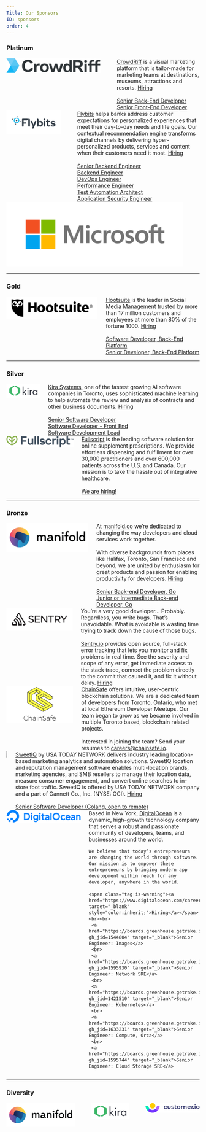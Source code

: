 ```yaml
---
Title: Our Sponsors
ID: sponsors
order: 4
---
```


### Platinum

<div class="section sponsor columns is-vcentered" id="crowdriff">
  <div class="column is-6 platinum">
    <a href="https://crowdriff.com/" target="_blank">
      <img src="/img/sponsors/crowdriff-logo.png" /></a>
  </div>
  <div class="column is-1"></div>
  <div class="column">
    <a href="https://crowdriff.com/" target="_blank">CrowdRiff</a> is a visual marketing platform that is tailor-made for marketing teams at destinations, museums,
    attractions and resorts. <span class="tag is-warning"><a href="https://crowdriff.com/careers/" target="_blank"
        style="color:inherit;">Hiring</a></span>
    <br><br>
    <a href="https://jobs.lever.co/crowdriff/cc050fd9-5638-47da-91cc-7efcbaade6e0" target="_blank">Senior Back-End Developer</a>
    <br>
    <a href="https://jobs.lever.co/crowdriff/47232762-ed97-4177-b6b4-fad18ef1ed83" target="_blank">Senior Front-End Developer</a>
  </div>
</div>

<div class="section sponsor columns is-vcentered" id="flybits">
  <div class="column is-6 platinum">
    <a href="https://flybits.com/" target="_blank">
      <img src="/img/sponsors/flybits-logo.jpg" /></a>
  </div>
  <div class="column is-1"></div>
  <div class="column">
    <a href="https://flybits.com/" target="_blank">Flybits</a> helps banks address customer expectations for personalized experiences that meet their day-to-day needs and life goals. Our contextual recommendation engine transforms digital channels by delivering hyper-personalized products, services and content when their customers need it most.
    <span class="tag is-warning"><a href="https://flybits.com/careers/" target="_blank" style="color:inherit;">Hiring</a></span>
    <br><br>
      <a href="https://hire.withgoogle.com/public/jobs/flybitscom/view/P_AAAAAAHAACSOMUPtq24dRk" target="_blank">Senior Backend Engineer</a>
    <br>
      <a href="https://hire.withgoogle.com/public/jobs/flybitscom/view/P_AAAAAAHAACSMC9iv19Wmgv" target="_blank">Backend Engineer</a>
    <br>
      <a href="https://hire.withgoogle.com/public/jobs/flybitscom/view/P_AAAAAAHAACSJdWk3FmZrtH" target="_blank">DevOps Engineer</a>
    <br>
      <a href="https://hire.withgoogle.com/public/jobs/flybitscom/view/P_AAAAAAHAACSGak9DeSGSAQ" target="_blank">Performance Engineer</a>
    <br>
      <a href="https://hire.withgoogle.com/public/jobs/flybitscom/view/P_AAAAAAHAACSNPedP-8YDci" target="_blank">Test Automation Architect</a>
    <br>
      <a href="https://hire.withgoogle.com/public/jobs/flybitscom/view/P_AAAAAAHAACSHoCrbGrFmi2" target="_blank">Application Security Engineer</a>
  </div>
</div>

<div class="section sponsor columns is-vcentered" id="microsoft">
  <div class="column is-6 platinum">
    <a href="https://www.microsoft.com/" target="_blank">
      <img src="/img/sponsors/microsoft-logo.png" /></a>
  </div>
  <div class="column is-1"></div>
  <div class="column">
  </div>
</div>

---

### Gold

<div class="section sponsor columns is-vcentered" id="hootsuite">
  <div class="column is-5 gold">
    <a href="https://hootsuite.com" target="_blank">
      <img src="/img/sponsors/hootsuite-logo.png" />
    </a>
  </div>
  <div class="column">
    <a href="https://hootsuite.com" target="_blank">Hootsuite</a> is the leader in Social Media Management trusted by more than 17 million customers and employees at more
    than 80% of the fortune 1000. <span class="tag is-warning"><a href="https://careers.hootsuite.com/global/en"
        target="_blank" style="color:inherit;">Hiring</a></span>
    <br>
    <br>
    <a href="https://careers.hootsuite.com/global/en/job/1548745/Software-Developer-Back-End-Platform" target="_blank">Software
      Developer, Back-End Platform</a>
    <br>
    <a href="https://careers.hootsuite.com/global/en/job/1484839/Senior-Developer-Back-End-Platform" target="_blank">Senior Developer,
      Back-End Platform</a>
    <br>
  </div>
</div>

---

### Silver

<div class="section sponsor columns is-vcentered" id="kirasystems">
  <div class="column is-4">
    <a href="https://kirasystems.com/" target="_blank">
      <img src="/img/sponsors/kira-logo.svg" width="300px"/>
    </a>
  </div>
  <div class="column">
    <a href="https://kirasystems.com/" target="_blank">Kira Systems</a>, one of the fastest growing AI software companies in Toronto, uses sophisticated machine learning to
    help automate the review and analysis of contracts and other business documents.
    <span class="tag is-warning"><a href="https://www.kirasystems.com/careers/" target="_blank" style="color:inherit;">Hiring</a></span>
    <br>
    <br>
    <a href="https://www.kirasystems.com/careers/?gh_jid=4189139002" target="_blank">
      Senior Software Developer
    </a>
    <br>
    <a href="https://www.kirasystems.com/careers/?gh_jid=4255691002" target="_blank">
      Software Developer - Front End
    </a>
    <br>
    <a href="https://www.kirasystems.com/careers/?gh_jid=4255827002" target="_blank">
      Software Development Lead
    </a>
    <br>
  </div>
</div>

<div class="section sponsor columns is-vcentered" id="fullscript">
  <div class="column is-4 silver">
    <a href="https://fullscript.com" target="_blank">
      <img src="/img/sponsors/fullscript-logo.png" />
    </a>
  </div>
  <div class="column">
    <a href="https://fullscript.com" target="_blank">Fullscript</a> is the leading software solution for online supplement prescriptions. We provide effortless dispensing
    and fulfillment for over 30,000 practitioners and over 600,000 patients across the U.S. and Canada. Our mission is
    to take the hassle out of integrative healthcare.
    <br>
    <br>
    <span class="tag is-warning">
      <a href="https://fullscript.com/careers?utm_source=conference&utm_medium=social&utm_campaign=GoCon" target="_blank" style="color:inherit;">
        We are hiring!
      </a>
    </span>
  </div>
</div>

---

### Bronze

<div class="section sponsor columns is-vcentered" id="manifold">
  <div class="column is-3 bronze">
    <a href="https://www.manifold.co/gocon?utm_campaign=gocon&utm_source=gocon&utm_medium=sponsorship" target="_blank">
      <img src="/img/sponsors/manifold-logo.png" />
    </a>
  </div>
  <div class="column">
    At <a href="https://www.manifold.co/gocon?utm_campaign=gocon&utm_source=gocon&utm_medium=sponsorship" target="_blank">manifold.co</a> we’re dedicated to changing the way developers and cloud services work together.
    <br>
    <br>
    With diverse backgrounds from places like Halifax, Toronto, San Francisco and beyond, we are united by enthusiasm
    for great products and passion for enabling productivity for developers. <span class="tag is-warning"><a href="https://www.manifold.co/careers" target="_blank" style="color:inherit;">Hiring</a></span>
    <br>
    <br>
    <a href="https://jobs.careerbeacon.com/details/senior-backend-developer-go/1497371" target="_blank">Senior Back-end Developer, Go</a>
    <br>
    <a href="https://jobs.careerbeacon.com/details/junior-or-intermediate-backend-developer-go/1497373" target="_blank">Junior or Intermediate Back-end Developer, Go</a>
    <br>
  </div>
</div>

<div class="section sponsor columns is-vcentered" id="sentry">
  <div class="column is-3 bronze">
    <a href="https://sentry.io/welcome/" target="_blank">
      <img src="/img/sponsors/sentry-logo.svg" />
    </a>
  </div>
  <div class="column">
    You’re a very good developer… Probably. Regardless, you write bugs. That’s unavoidable. What is avoidable is wasting time trying to track down the cause of those bugs.
    <br><br>
    <a href="https://sentry.io/welcome/" target="_blank">Sentry.io</a> provides open source, full-stack error tracking that lets you monitor and fix problems in real time. See the severity and scope of any error, get immediate access to the stack trace, connect the problem directly to the commit that caused it, and fix it without delay. <span class="tag is-warning"><a href="https://sentry.io/careers/" target="_blank" style="color:inherit;">Hiring</a></span>
  </div>
</div>

<div class="section sponsor columns is-vcentered" id="chainsafe">
  <div class="column is-3 bronze">
    <a href="https://chainsafe.io/" target="_blank">
      <img src="/img/sponsors/ChainSafe_Logo.png" />
    </a>
  </div>
  <div class="column">
    <a href="https://chainsafe.io/" target="_blank">ChainSafe</a> offers intuitive, user-centric blockchain solutions. We are a dedicated team of developers from Toronto, Ontario, who met at local Ethereum Developer Meetups. Our team began to grow as we became involved in multiple Toronto based, blockchain related projects.
    <br><br>
    Interested in joining the team? Send your resumes to <a href="mailto:careers@chainsafe.io">careers@chainsafe.io</a>.
  </div>
</div>

<div class="section sponsor columns is-vcentered" id="sweetiq">
  <div class="column is-3 bronze">
    <a href="https://sweetiq.com/" target="_blank">
      <img src="https://sweetiq.com/wp-content/uploads/2018/01/SWIQ_USATN_Logo_website.png"/>
    </a>
  </div>
  <div class="column">
    <a href="https://sweetiq.com/" target="_blank">SweetIQ</a> by USA TODAY NETWORK delivers industry leading location-based marketing analytics and automation solutions. SweetIQ location and reputation management software enables multi-location brands, marketing agencies, and SMB resellers to manage their location data, measure consumer engagement, and convert online searches to in-store foot traffic. SweetIQ is offered by USA TODAY NETWORK company and a part of Gannett Co., Inc. (NYSE: GCI). <span class="tag is-warning"><a href="https://sweetiq.com/about/careers-2/" target="_blank" style="color:inherit;">Hiring</a></span>
    <br><br>
     <a href="https://usr55.dayforcehcm.com/CandidatePortal/en-US/gannett/Site/SWEETIQ/Posting/View/26454" target="_blank">Senior Software Developer (Golang, open to remote)</a>
  </div>
</div>

<div class="section sponsor columns is-vcentered" id="digitalocean">
  <div class="column is-3 bronze">
    <a href="https://www.digitalocean.com" target="_blank">
      <img src="/img/sponsors/DO_Logo_horizontal_blue.svg"/>
    </a>
  </div>
  <div class="column">
    Based in New York, <a href="https://www.digitalocean.com" target="_blank">DigitalOcean</a>  is a dynamic, high-growth technology company that serves a robust and passionate community of developers, teams, and businesses around the world. 
    
    We believe that today’s entrepreneurs are changing the world through software. Our mission is to empower these entrepreneurs by bringing modern app development within reach for any developer, anywhere in the world.
    
    <span class="tag is-warning"><a href="https://www.digitalocean.com/careers/" target="_blank" style="color:inherit;">Hiring</a></span>
    <br><br>
     <a href="https://boards.greenhouse.getrake.io/digitalocean98/jobs/1544804?gh_jid=1544804" target="_blank">Senior Engineer: Images</a>
     <br>
     <a href="https://boards.greenhouse.getrake.io/digitalocean98/jobs/1595930?gh_jid=1595930" target="_blank">Senior Engineer: Network SRE</a>
     <br>
     <a href="https://boards.greenhouse.getrake.io/digitalocean98/jobs/1421510?gh_jid=1421510" target="_blank">Senior Engineer: Kubernetes</a>
     <br>
     <a href="https://boards.greenhouse.getrake.io/digitalocean98/jobs/1633231?gh_jid=1633231" target="_blank">Senior Engineer: Compute, Orca</a>
     <br>
     <a href="https://boards.greenhouse.getrake.io/digitalocean98/jobs/1595744?gh_jid=1595744" target="_blank">Senior Engineer: Cloud Storage SRE</a>
  </div>
</div>

---

### Diversity

<!-- row 1 -->
<div class="section columns sponsor is-vcentered is-centered">
  <div class="column is-one-third diversity">
    <a href="https://www.manifold.co/gocon?utm_campaign=gocon&utm_source=gocon&utm_medium=sponsorship" target="_blank">
      <img src="/img/sponsors/manifold-logo.png" />
    </a>
  </div>
  <div class="is-divider-vertical"></div>
  <div class="column is-one-third diversity">
    <a href="https://kirasystems.com/" target="_blank">
      <img src="/img/sponsors/kira-logo.svg" />
    </a>
  </div>
  <div class="is-divider-vertical"></div>
  <div class="column is-one-third diversity">
    <a href="https://customer.io/" target="_blank">
      <img src="/img/sponsors/customer-io-logo-color.svg" />
    </a>
  </div>
</div>
